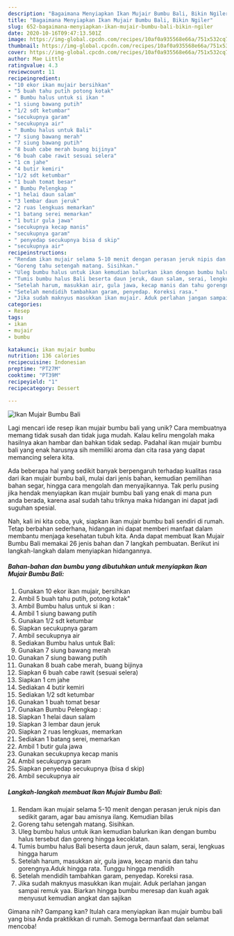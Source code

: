 ```yaml
---
description: "Bagaimana Menyiapkan Ikan Mujair Bumbu Bali, Bikin Ngiler"
title: "Bagaimana Menyiapkan Ikan Mujair Bumbu Bali, Bikin Ngiler"
slug: 652-bagaimana-menyiapkan-ikan-mujair-bumbu-bali-bikin-ngiler
date: 2020-10-16T09:47:13.501Z
image: https://img-global.cpcdn.com/recipes/10af0a935568e66a/751x532cq70/ikan-mujair-bumbu-bali-foto-resep-utama.jpg
thumbnail: https://img-global.cpcdn.com/recipes/10af0a935568e66a/751x532cq70/ikan-mujair-bumbu-bali-foto-resep-utama.jpg
cover: https://img-global.cpcdn.com/recipes/10af0a935568e66a/751x532cq70/ikan-mujair-bumbu-bali-foto-resep-utama.jpg
author: Mae Little
ratingvalue: 4.3
reviewcount: 11
recipeingredient:
- "10 ekor ikan mujair bersihkan"
- "5 buah tahu putih potong kotak"
- " Bumbu halus untuk si ikan "
- "1 siung bawang putih"
- "1/2 sdt ketumbar"
- "secukupnya garam"
- "secukupnya air"
- " Bumbu halus untuk Bali"
- "7 siung bawang merah"
- "7 siung bawang putih"
- "8 buah cabe merah buang bijinya"
- "6 buah cabe rawit sesuai selera"
- "1 cm jahe"
- "4 butir kemiri"
- "1/2 sdt ketumbar"
- "1 buah tomat besar"
- " Bumbu Pelengkap "
- "1 helai daun salam"
- "3 lembar daun jeruk"
- "2 ruas lengkuas memarkan"
- "1 batang serei memarkan"
- "1 butir gula jawa"
- "secukupnya kecap manis"
- "secukupnya garam"
- " penyedap secukupnya bisa d skip"
- "secukupnya air"
recipeinstructions:
- "Rendam ikan mujair selama 5-10 menit dengan perasan jeruk nipis dan sedikit garam, agar bau amisnya ilang. Kemudian bilas"
- "Goreng tahu setengah matang. Sisihkan."
- "Uleg bumbu halus untuk ikan kemudian balurkan ikan dengan bumbu halus tersebut dan goreng hingga kecoklatan."
- "Tumis bumbu halus Bali beserta daun jeruk, daun salam, serai, lengkuas hingga harum"
- "Setelah harum, masukkan air, gula jawa, kecap manis dan tahu gorengnya.Aduk hingga rata. Tunggu hingga mendidih"
- "Setelah mendidih tambahkan garam, penyedap. Koreksi rasa."
- "Jika sudah maknyus masukkan ikan mujair. Aduk perlahan jangan sampai remuk yaa. Biarkan hingga bumbu meresap dan kuah agak menyusut kemudian angkat dan sajikan"
categories:
- Resep
tags:
- ikan
- mujair
- bumbu

katakunci: ikan mujair bumbu 
nutrition: 136 calories
recipecuisine: Indonesian
preptime: "PT27M"
cooktime: "PT39M"
recipeyield: "1"
recipecategory: Dessert

---
```



![Ikan Mujair Bumbu Bali](https://img-global.cpcdn.com/recipes/10af0a935568e66a/751x532cq70/ikan-mujair-bumbu-bali-foto-resep-utama.jpg)

Lagi mencari ide resep ikan mujair bumbu bali yang unik? Cara membuatnya memang tidak susah dan tidak juga mudah. Kalau keliru mengolah maka hasilnya akan hambar dan bahkan tidak sedap. Padahal ikan mujair bumbu bali yang enak harusnya sih memiliki aroma dan cita rasa yang dapat memancing selera kita.

Ada beberapa hal yang sedikit banyak berpengaruh terhadap kualitas rasa dari ikan mujair bumbu bali, mulai dari jenis bahan, kemudian pemilihan bahan segar, hingga cara mengolah dan menyajikannya. Tak perlu pusing jika hendak menyiapkan ikan mujair bumbu bali yang enak di mana pun anda berada, karena asal sudah tahu triknya maka hidangan ini dapat jadi suguhan spesial.




Nah, kali ini kita coba, yuk, siapkan ikan mujair bumbu bali sendiri di rumah. Tetap berbahan sederhana, hidangan ini dapat memberi manfaat dalam membantu menjaga kesehatan tubuh kita. Anda dapat membuat Ikan Mujair Bumbu Bali memakai 26 jenis bahan dan 7 langkah pembuatan. Berikut ini langkah-langkah dalam menyiapkan hidangannya.

<!--inarticleads1-->

##### Bahan-bahan dan bumbu yang dibutuhkan untuk menyiapkan Ikan Mujair Bumbu Bali:

1. Gunakan 10 ekor ikan mujair, bersihkan
1. Ambil 5 buah tahu putih, potong kotak&#34;
1. Ambil  Bumbu halus untuk si ikan :
1. Ambil 1 siung bawang putih
1. Gunakan 1/2 sdt ketumbar
1. Siapkan secukupnya garam
1. Ambil secukupnya air
1. Sediakan  Bumbu halus untuk Bali:
1. Gunakan 7 siung bawang merah
1. Gunakan 7 siung bawang putih
1. Gunakan 8 buah cabe merah, buang bijinya
1. Siapkan 6 buah cabe rawit (sesuai selera)
1. Siapkan 1 cm jahe
1. Sediakan 4 butir kemiri
1. Sediakan 1/2 sdt ketumbar
1. Gunakan 1 buah tomat besar
1. Gunakan  Bumbu Pelengkap :
1. Siapkan 1 helai daun salam
1. Siapkan 3 lembar daun jeruk
1. Siapkan 2 ruas lengkuas, memarkan
1. Sediakan 1 batang serei, memarkan
1. Ambil 1 butir gula jawa
1. Gunakan secukupnya kecap manis
1. Ambil secukupnya garam
1. Siapkan  penyedap secukupnya (bisa d skip)
1. Ambil secukupnya air




<!--inarticleads2-->

##### Langkah-langkah membuat Ikan Mujair Bumbu Bali:

1. Rendam ikan mujair selama 5-10 menit dengan perasan jeruk nipis dan sedikit garam, agar bau amisnya ilang. Kemudian bilas
1. Goreng tahu setengah matang. Sisihkan.
1. Uleg bumbu halus untuk ikan kemudian balurkan ikan dengan bumbu halus tersebut dan goreng hingga kecoklatan.
1. Tumis bumbu halus Bali beserta daun jeruk, daun salam, serai, lengkuas hingga harum
1. Setelah harum, masukkan air, gula jawa, kecap manis dan tahu gorengnya.Aduk hingga rata. Tunggu hingga mendidih
1. Setelah mendidih tambahkan garam, penyedap. Koreksi rasa.
1. Jika sudah maknyus masukkan ikan mujair. Aduk perlahan jangan sampai remuk yaa. Biarkan hingga bumbu meresap dan kuah agak menyusut kemudian angkat dan sajikan




Gimana nih? Gampang kan? Itulah cara menyiapkan ikan mujair bumbu bali yang bisa Anda praktikkan di rumah. Semoga bermanfaat dan selamat mencoba!
